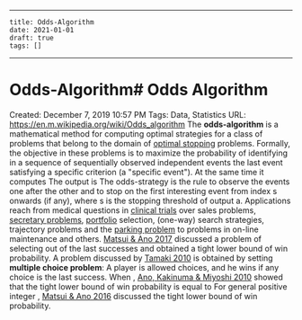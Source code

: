
---
    title: Odds-Algorithm
    date: 2021-01-01    
    draft: true
    tags: []
---
# Odds-Algorithm# Odds Algorithm
Created: December 7, 2019 10:57 PM
Tags: Data, Statistics
URL: https://en.m.wikipedia.org/wiki/Odds_algorithm
The **odds-algorithm** is a mathematical method for computing optimal strategies for a class of problems that belong to the domain of [optimal stopping](https://en.m.wikipedia.org/wiki/Optimal_stopping) problems.
Formally, the objective in these problems is to maximize the probability of identifying in a sequence of sequentially observed independent events the last event satisfying a specific criterion (a "specific event").
At the same time it computes
The output is
The odds-strategy is the rule to observe the events one after the other and to stop on the first interesting event from index s onwards (if any), where s is the stopping threshold of output a.
Applications reach from medical questions in [clinical trials](https://en.m.wikipedia.org/wiki/Clinical_trial) over sales problems, [secretary problems](https://en.m.wikipedia.org/wiki/Secretary_problems), [portfolio](https://en.m.wikipedia.org/wiki/Portfolio_(finance)) selection, (one-way) search strategies, trajectory problems and the [parking problem](https://en.m.wikipedia.org/wiki/Parking_problem) to problems in on-line maintenance and others.
[Matsui & Ano 2017](https://en.m.wikipedia.org/wiki/Odds_algorithm) discussed a problem of selecting out of the last successes and obtained a tight lower bound of win probability.
A problem discussed by [Tamaki 2010](https://en.m.wikipedia.org/wiki/Odds_algorithm) is obtained by setting
**multiple choice problem**: A player is allowed choices, and he wins if any choice is the last success.
When , [Ano, Kakinuma & Miyoshi 2010](https://en.m.wikipedia.org/wiki/Odds_algorithm) showed that the tight lower bound of win probability is equal to For general positive integer , [Matsui & Ano 2016](https://en.m.wikipedia.org/wiki/Odds_algorithm) discussed the tight lower bound of win probability.
